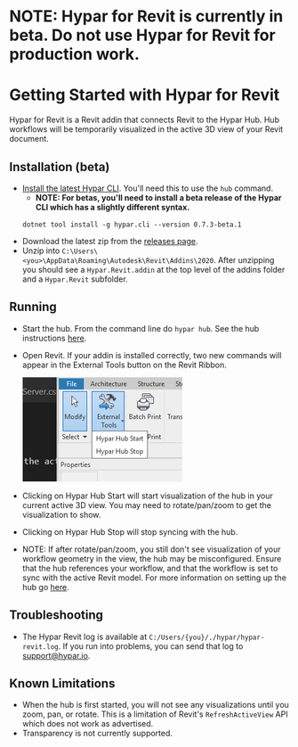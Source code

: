 # **NOTE: Hypar for Revit is currently in beta. Do not use Hypar for Revit for production work.**

# Getting Started with Hypar for Revit
Hypar for Revit is a Revit addin that connects Revit to the Hypar Hub. Hub workflows will be temporarily visualized in the active 3D view of your Revit document.

## Installation (beta)
- [Install the latest Hypar CLI](https://hypar-io.github.io/Elements/C-Sharp.html#installing-and-using-the-hypar-cli). You'll need this to use the `hub` command. 
  - **NOTE: For betas, you'll need to install a beta release of the Hypar CLI which has a slightly different syntax.** 
  ```
  dotnet tool install -g hypar.cli --version 0.7.3-beta.1
  ```
- Download the latest zip from the [releases page](https://github.com/hypar-io/Elements/releases).
- Unzip into `C:\Users\<you>\AppData\Roaming\Autodesk\Revit\Addins\2020`. After unzipping you should see a `Hypar.Revit.addin` at the top level of the addins folder and a `Hypar.Revit` subfolder.

## Running
- Start the hub. From the command line do `hypar hub`. See the hub instructions [here](./Hub.md).
- Open Revit. If your addin is installed correctly, two new commands will appear in the External Tools button on the Revit Ribbon.  

  ![](./images/RevitExternalCommands.png)

- Clicking on Hypar Hub Start will start visualization of the hub in your current active 3D view. You may need to rotate/pan/zoom to get the visualization to show.
- Clicking on Hypar Hub Stop will stop syncing with the hub.
- NOTE: If after rotate/pan/zoom, you still don't see visualization of your workflow geometry in the view, the hub may be misconfigured. Ensure that the hub references your workflow, and that the workflow is set to sync with the active Revit model. For more information on setting up the hub go [here](./Hub.md).

## Troubleshooting
- The Hypar Revit log is available at `C:/Users/{you}/./hypar/hypar-revit.log`. If you run into problems, you can send that log to support@hypar.io.

## Known Limitations
- When the hub is first started, you will not see any visualizations until you zoom, pan, or rotate. This is a limitation of Revit's `RefreshActiveView` API which does not work as advertised.
- Transparency is not currently supported.
